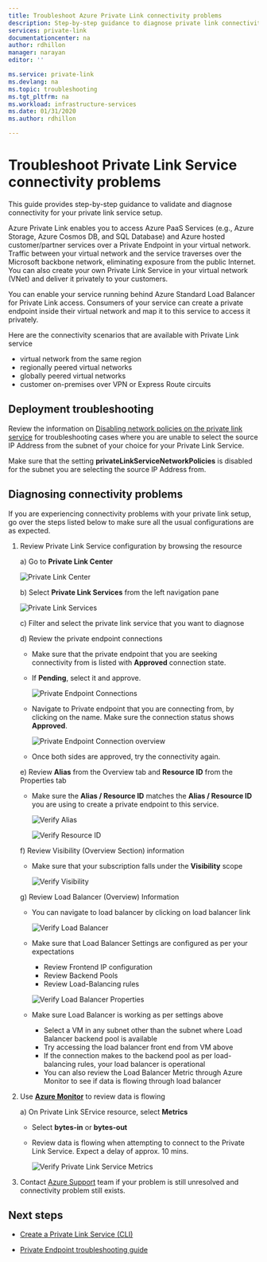 ```yaml
---
title: Troubleshoot Azure Private Link connectivity problems
description: Step-by-step guidance to diagnose private link connectivity
services: private-link
documentationcenter: na
author: rdhillon
manager: narayan
editor: ''

ms.service: private-link
ms.devlang: na
ms.topic: troubleshooting
ms.tgt_pltfrm: na
ms.workload: infrastructure-services
ms.date: 01/31/2020
ms.author: rdhillon

---
```


# Troubleshoot Private Link Service connectivity problems

This guide provides step-by-step guidance to validate and diagnose connectivity for your private link service setup. 

Azure Private Link enables you to access Azure PaaS Services (e.g., Azure Storage, Azure Cosmos DB, and SQL Database) and Azure hosted customer/partner services over a Private Endpoint in your virtual network. Traffic between your virtual network and the service traverses over the Microsoft backbone network, eliminating exposure from the public Internet. You can also create your own Private Link Service in your virtual network (VNet) and deliver it privately to your customers. 

You can enable your service running behind Azure Standard Load Balancer for Private Link access. Consumers of your service can create a private endpoint inside their virtual network and map it to this service to access it privately.

Here are the connectivity scenarios that are available with Private Link service
- virtual network from the same region 
- regionally peered virtual networks
- globally peered virtual networks
- customer on-premises over VPN or Express Route circuits

## Deployment troubleshooting

Review the information on [Disabling network policies on the private link service](https://docs.microsoft.com/azure/private-link/disable-private-link-service-network-policy) for troubleshooting cases where you are unable to select the source IP Address from the subnet of your choice for your Private Link Service.

Make sure that the setting **privateLinkServiceNetworkPolicies** is disabled for the subnet you are selecting the source IP Address from.

## Diagnosing connectivity problems

If you are experiencing connectivity problems with your private link setup, go over the steps listed below to make sure all the usual configurations are as expected.

1. Review Private Link Service configuration by browsing the resource 

    a) Go to **Private Link Center**

      ![Private Link Center](./media/private-link-tsg/private-link-center.png)

    b) Select **Private Link Services** from the left navigation pane

      ![Private Link Services](./media/private-link-tsg/private-link-service.png)

    c) Filter and select the private link service that you want to diagnose

    d) Review the private endpoint connections
     - Make sure that the private endpoint that you are seeking connectivity from is listed with **Approved** connection state. 
     - If **Pending**, select it and approve. 

       ![Private Endpoint Connections](./media/private-link-tsg/pls-private-endpoint-connections.png)

     - Navigate to Private endpoint that you are connecting from, by clicking on the name. Make sure the connection status shows **Approved**.

       ![Private Endpoint Connection overview](./media/private-link-tsg/pls-private-endpoint-overview.png)

     - Once both sides are approved, try the connectivity again.

    e) Review **Alias** from the Overview tab and **Resource ID** from the Properties tab 
     - Make sure the **Alias / Resource ID** matches the **Alias / Resource ID** you are using to create a private endpoint to this service. 

       ![Verify Alias](./media/private-link-tsg/pls-overview-pane-alias.png)

       ![Verify Resource ID](./media/private-link-tsg/pls-properties-pane-resourceid.png)

    f) Review Visibility (Overview Section) information
     - Make sure that your subscription falls under the **Visibility** scope

       ![Verify Visibility](./media/private-link-tsg/pls-overview-pane-visibility.png)

    g) Review Load Balancer (Overview) Information
     - You can navigate to load balancer by clicking on load balancer link

       ![Verify Load Balancer](./media/private-link-tsg/pls-overview-pane-ilb.png)

     - Make sure that Load Balancer Settings are configured as per your expectations
       - Review Frontend IP configuration
       - Review Backend Pools
       - Review Load-Balancing rules

       ![Verify Load Balancer Properties](./media/private-link-tsg/pls-ilb-properties.png)

     - Make sure Load Balancer is working as per settings above
       - Select a VM in any subnet other than the subnet where Load Balancer backend pool is available
       - Try accessing the load balancer front end from VM above
       - If the connection makes to the backend pool as per load-balancing rules, your load balancer is operational
       - You can also review the Load Balancer Metric through Azure Monitor to see if data is flowing through load balancer

2. Use [**Azure Monitor**](https://docs.microsoft.com/azure/azure-monitor/overview) to review data is flowing

    a) On Private Link SErvice resource, select **Metrics**
     - Select **bytes-in** or **bytes-out**
     - Review data is flowing when attempting to connect to the Private Link Service. Expect a delay of approx. 10 mins.

       ![Verify Private Link Service Metrics](./media/private-link-tsg/pls-metrics.png)

3. Contact [Azure Support](https://ms.portal.azure.com/#blade/Microsoft_Azure_Support/HelpAndSupportBlade/overview) team if your problem is still unresolved and connectivity problem still exists. 

## Next steps

 * [Create a Private Link Service (CLI)](https://docs.microsoft.com/azure/private-link/create-private-link-service-cli)

 * [Private Endpoint troubleshooting guide](troubleshoot-private-endpoint-connectivity.md)
